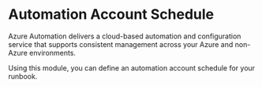 # Automation Account Schedule

Azure Automation delivers a cloud-based automation and configuration service 
that supports consistent management across your Azure and non-Azure 
environments.

Using this module, you can define an automation account schedule for your runbook.
